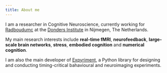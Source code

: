 ```yaml
---
title: About me
---
```


I am a researcher in Cognitive Neuroscience, currently working for [Radboudumc](https://www.radboudumc.nl/en/patient-care) at the [Donders Institute](https://ru.nl/donders) in Nijmegen, The Netherlands.

My main research interests include **real-time fMRI**, **neurofeedback**, **large-scale brain networks**, **stress**, **embodied cognition** and **numerical cognition**.

I am also the main developer of [Expyriment](http://www.expyriment.org), a Python library for designing and conducting timing-critical bahavioural and neuroimaging experiments.
